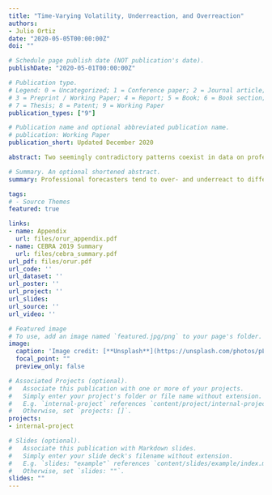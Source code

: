 ```yaml
---
title: "Time-Varying Volatility, Underreaction, and Overreaction"
authors:
- Julio Ortiz
date: "2020-05-05T00:00:00Z"
doi: ""

# Schedule page publish date (NOT publication's date).
publishDate: "2020-05-01T00:00:00Z"

# Publication type.
# Legend: 0 = Uncategorized; 1 = Conference paper; 2 = Journal article;
# 3 = Preprint / Working Paper; 4 = Report; 5 = Book; 6 = Book section;
# 7 = Thesis; 8 = Patent; 9 = Working Paper
publication_types: ["9"]

# Publication name and optional abbreviated publication name.
# publication: Working Paper
publication_short: Updated December 2020

abstract: Two seemingly contradictory patterns coexist in data on professional forecasters. After positive news and upward forecast revisions, predictions made by the same person are sometimes systematically too optimistic, "overreacting," while they are also sometimes predictably too pessimistic, "underreacting." Making sense of both patterns within the same model proves difficult for a wide range of theories of belief dynamics. But I show that such patterns are to be expected in an environment with time-varying volatility about which agents are imperfectly informed. In states of the world where volatility exceeds agents' perceptions, forecasters appear to underreact, while states in which volatility is lower than agents perceive cause apparent overreaction. I provide empirical evidence consistent with this mechanism, emphasizing the importance of accounting for the impact of volatility shifts for belief dynamics.

# Summary. An optional shortened abstract.
summary: Professional forecasters tend to over- and underreact to different macroeconomic variables. A model that incorporates unobserved time varying volatility is able replicate this fact. I find that a key determinant of over- and underreactions is the underlying signal-to-noise ratio.

tags:
# - Source Themes
featured: true

links:
- name: Appendix
  url: files/orur_appendix.pdf
- name: CEBRA 2019 Summary
  url: files/cebra_summary.pdf
url_pdf: files/orur.pdf
url_code: ''
url_dataset: ''
url_poster: ''
url_project: ''
url_slides: 
url_source: ''
url_video: ''

# Featured image
# To use, add an image named `featured.jpg/png` to your page's folder. 
image:
  caption: 'Image credit: [**Unsplash**](https://unsplash.com/photos/pLCdAaMFLTE)'
  focal_point: ""
  preview_only: false

# Associated Projects (optional).
#   Associate this publication with one or more of your projects.
#   Simply enter your project's folder or file name without extension.
#   E.g. `internal-project` references `content/project/internal-project/index.md`.
#   Otherwise, set `projects: []`.
projects:
- internal-project

# Slides (optional).
#   Associate this publication with Markdown slides.
#   Simply enter your slide deck's filename without extension.
#   E.g. `slides: "example"` references `content/slides/example/index.md`.
#   Otherwise, set `slides: ""`.
slides: ""
---
```

